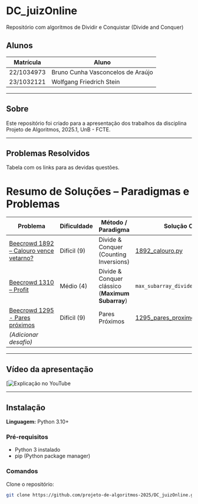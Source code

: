 # DC_juizOnline
Repositório com algoritmos de Dividir e Conquistar (Divide and Conquer)

## Alunos

| Matrícula  | Aluno                             |
| ---------- | --------------------------------- |
| 22/1034973 | Bruno Cunha Vasconcelos de Araújo |
| 23/1032121 | Wolfgang Friedrich Stein          |

---

## Sobre

Este repositório foi criado para a apresentação dos trabalhos da disciplina Projeto de Algoritmos, 2025.1, UnB - FCTE.

---

## Problemas Resolvidos

Tabela com os links para as devidas questões.

# Resumo de Soluções – Paradigmas e Problemas

| Problema                                                                                 | Dificuldade       | Método / Paradigma                        | Solução Código                         | Solução comentada                     |
|------------------------------------------------------------------------------------------|-------------------|-------------------------------------------|----------------------------------------|----------------------------------------|
| [Beecrowd 1892 – Calouro vence vetarno?](https://judge.beecrowd.com/pt/problems/view/1892) | Difícil (9) |  Divide & Conquer (Counting Inversions) | [1892_calouro.py](DC/1892_calouro_vence_veterano/1892_calouro.py)                  |   [1892_calouro.md](DC/1892_calouro_vence_veterano/1892_calouro.md)             |
| [Beecrowd 1310 – Profit](https://judge.beecrowd.com.br/judge/pt/problems/view/1310)      | Médio (4)         |  Divide & Conquer clássico (**Maximum Subarray**)                     | `max_subarray_divide_and_conquer.py`   | `max_subarray_divide_and_conquer.md`  |
| [Beecrowd 1295 - Pares próximos](https://judge.beecrowd.com/pt/problems/view/1295) |         Difícil (9)          |                          Pares Próximos                 |          [1295_pares_proximos.py](DC/1295_pares_proximos/1295_pares_proximos.py)                              |           [1295_pares_proximos.md](DC/1295_pares_proximos/1295.md)                             |
| *(Adicionar desafio)*                                                                    |                   |                                           |                                        |                                        |

---

## Vídeo da apresentação

[![Explicação no YouTube]()

---

## Instalação

**Linguagem:** Python 3.10+

### Pré-requisitos

- Python 3 instalado
- pip (Python package manager)

### Comandos

Clone o repositório:

```bash
git clone https://github.com/projeto-de-algoritmos-2025/DC_juizOnline.git
